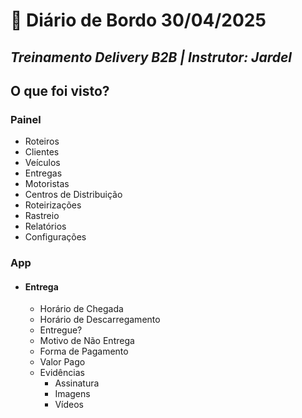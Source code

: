 # 📌 **Diário de Bordo 30/04/2025**
## *Treinamento Delivery B2B | Instrutor: Jardel*

## O que foi visto?

### Painel
- Roteiros
- Clientes
- Veículos
- Entregas
- Motoristas
- Centros de Distribuição
- Roteirizações
- Rastreio
- Relatórios
- Configurações

### App

- #### Entrega
    - Horário de Chegada
    - Horário de Descarregamento
    - Entregue?
    - Motivo de Não Entrega
    - Forma de Pagamento
    - Valor Pago
    - Evidências
        - Assinatura
        - Imagens
        - Vídeos
